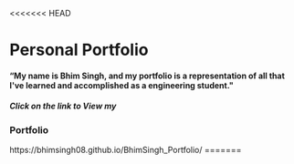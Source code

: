 <<<<<<< HEAD
# **Personal Portfolio**
<h4>“My name is Bhim Singh, and my portfolio is a representation of all that I've learned and accomplished as a engineering student."</h4>
<h5>Click on the link to View my <h3>Portfolio</h3></h5>
https://bhimsingh08.github.io/BhimSingh_Portfolio/
=======
